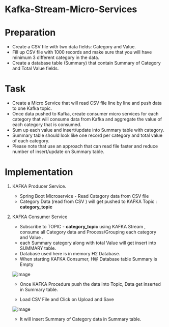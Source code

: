 # Kafka-Stream-Micro-Services

# Preparation
- Create a CSV file with two data fields: Category and Value. 
- Fill up CSV file with 1000 records and make sure that you will have minimum 3 different category in the data.
- Create a database table (Summary) that contain Summary of Category and Total Value fields.

# Task
- Create a Micro Service that will read CSV file line by line and push data to one Kafka topic. 
- Once data pushed to Kafka, create consumer micro services for each category that will consume data from Kafka and aggregate the value of each category that is consumed. 
- Sum up each value and insert/update into Summary table with category. 
- Summary table should look like one record per category and total value of each category. 
- Please note that use an approach that can read file faster and reduce number of insert/update on Summary table.


# Implementation

1. KAFKA Producer Service.
   - Spring Boot Microservice - Read Catagory data from CSV file
   - Category Data (read from CSV ) will get pushed to KAFKA Topic : **category_topic**
   
3. KAFKA Consumer Service
    - Subscribe to TOPIC - **category_topic** using KAFKA Stream , consume all Category data and Process/Grouping  each category and Value .
    - each Summary category along with total Value will get insert into SUMMARY table.
    - Database used here is in memory H2 Database.
    - When starting KAFKA Consumer, H@ Database table Summary is Empty

   ![image](https://user-images.githubusercontent.com/11199674/140743055-362456ed-113d-4123-9884-c2f25eee0c9d.png)      

     - Once KAFKA Procedure push the data into Topic, Data get inserted in Summary table.

     - Load CSV File and Click on Upload and Save

      ![image](https://user-images.githubusercontent.com/11199674/140745521-861e6c84-f6c5-4291-b9b2-0bcdaca84d50.png)
      
      - It will insert Summary of Category data in Summary table.

      




